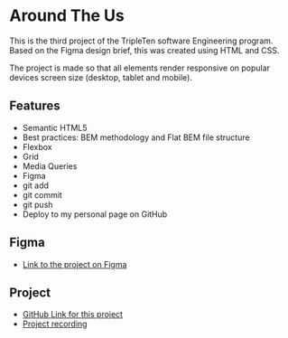 # Around The Us

This is the third project of the TripleTen software Engineering program. Based on the Figma design brief, this was created using HTML and CSS.

The project is made so that all elements render responsive on popular devices screen size (desktop, tablet and mobile).

## Features

- Semantic HTML5
- Best practices: BEM methodology and Flat BEM file structure
- Flexbox
- Grid
- Media Queries
- Figma
- git add
- git commit
- git push
- Deploy to my personal page on GitHub

## Figma

- [Link to the project on Figma](https://www.figma.com/file/Es8zZP3ARGH9JGcw60i3OD/Sprint-3_-Around-the-US?node-id=6432%3A147&t=7oYKsnPJeNJQDFCB-1)

## Project

- [GitHub Link for this project](https://github.com/JoseRaiders/se_project_aroundtheus)
- [Project recording](https://1drv.ms/u/s!AtG-P3xApDTIiYJFDAMa_u-V0RrCQw?e=wX0tea)


